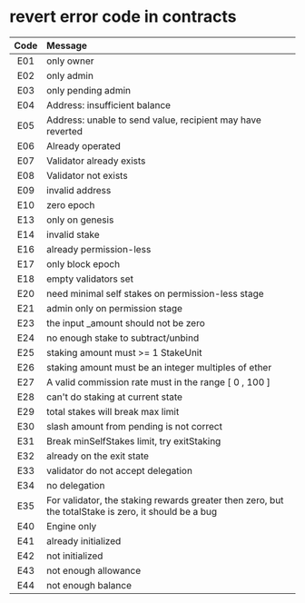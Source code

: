 # revert error code in contracts


| Code |  Message  |
| :----: | :---------- |
| E01 | only owner |
| E02 | only admin |
| E03 | only pending admin |
| E04 | Address: insufficient balance |
| E05 | Address: unable to send value, recipient may have reverted |
| E06 | Already operated |
| E07 | Validator already exists |
| E08 | Validator not exists |
| E09 | invalid address |
| E10 | zero epoch |
| E13 | only on genesis |
| E14 | invalid stake |
| E16 | already permission-less |
| E17 | only block epoch |
| E18 | empty validators set |
| E20 | need minimal self stakes on permission-less stage |
| E21 | admin only on permission stage |
| E23 | the input _amount should not be zero |
| E24 | no enough stake to subtract/unbind |
| E25 | staking amount must >= 1 StakeUnit |
| E26 | staking amount must be an integer multiples of ether |
| E27 | A valid commission rate must in the range [ 0 , 100 ] |
| E28 | can't do staking at current state |
| E29 | total stakes will break max limit |
| E30 | slash amount from pending is not correct |
| E31 | Break minSelfStakes limit, try exitStaking |
| E32 | already on the exit state |
| E33 | validator do not accept delegation |
| E34 | no delegation |
| E35 | For validator, the staking rewards greater then zero, but the totalStake is zero, it should be a bug |
| E40 | Engine only |
| E41 | already initialized |
| E42 | not initialized |
| E43 | not enough allowance |
| E44 | not enough balance |

